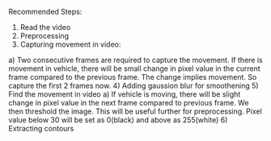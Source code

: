 Recommended Steps:

  1) Read the video
  2) Preprocessing
  3) Capturing movement in video:

a) Two consecutive frames are required to capture the movement. If there is
movement in vehicle, there will be small change in pixel value in the current
frame compared to the previous frame. The change implies movement. So
capture the first 2 frames now.
  4) Adding gaussion blur for smoothening
  5) Find the movement in video
a) If vehicle is moving, there will be slight change in pixel value in the next frame
compared to previous frame. We then threshold the image. This will be useful further
for preprocessing. Pixel value below 30 will be set as 0(black) and above as
255(white)
  6) Extracting contours
